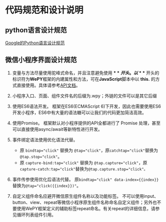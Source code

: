 # 代码规范和设计说明

## python语言设计规范
[Google的Python语言设计规范](https://zh-google-styleguide.readthedocs.io/en/latest/google-python-styleguide/contents/)

## 微信小程序界面设计规范
1. 变量与方法尽量使用驼峰式命名，并且注意避免使用 **$** 开头。 以 **$** 开头的标识符为**WePY**框架的内建属性和方法，可在**JavaScript**脚本中以 **this.** 的方式直接使用。具体请参考[API文档](https://tencent.github.io/wepy/document.html#/api?id=api)。
2. 小程序入口、页面、组件文件名的后缀为.wpy；外链的文件可以是其它后缀
3. 使用ES6语法开发。 框架在ES6(ECMAScript 6)下开发，因此也需要使用ES6开发小程序，ES6中有大量的语法糖可以让我们的代码更加简洁高效。
4. 使用Promise。 框架默认对小程序提供的API全都进行了 Promise 处理，甚至可以直接使用async/await等新特性进行开发。
5. 事件绑定语法使用优化语法代替。
    
    * 原 ```bindtap="click"``` 替换为 ```@tap="click"```，原```catchtap="click"```替换为```@tap.stop="click"```。
    * 原 ```capture-bind:tap="click"``` 替换为 ```@tap.capture="click"```，原```capture-catch:tap="click"```替换为```@tap.capture.stop="click"。```
6. 事件传参使用优化后语法代替。 原```bindtap="click" data-index={{index}}```替换为```@tap="click({{index}})"```。
7. 自定义组件命名应避开微信原生组件名称以及功能标签<repeat>。 不可以使用input、button、view、repeat等微信小程序原生组件名称命名自定义组件；另外也不要使用WePY框架定义的辅助标签repeat命名。有关repeat的详细信息，请参见循环列表组件引用。
